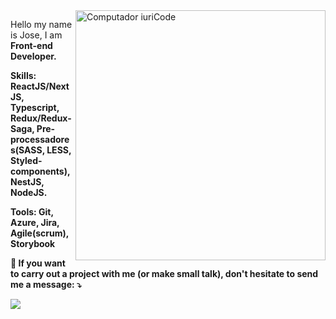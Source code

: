 <img src="https://raw.githubusercontent.com/MicaelliMedeiros/micaellimedeiros/master/image/computer-illustration.png" min-width="400px" max-width="400px" width="400px" align="right" alt="Computador iuriCode">

<p align="left"> 
  Hello my name is Jose, I am <strong>Front-end Developer.<br>
</p>

<p align="left">
   Skills: <strong>ReactJS/NextJS, Typescript, Redux/Redux-Saga, Pre-processadores(SASS, LESS, Styled-components), NestJS, NodeJS.</strong>
</p>

<p align="left">
  Tools: <strong>Git, Azure, Jira, Agile(scrum), Storybook</strong>
</p>

<p align="left">
  💌 If you want to carry out a project with me (or make small talk), don't hesitate to send me a message: ⤵️
</p>

<p align="left">
  
  <a href="https://www.linkedin.com/in/josemartinsmelo/" alt="Linkedin">
  <img src="https://img.shields.io/badge/-Linkedin-0e76a8?style=for-the-badge&logo=Linkedin&logoColor=white&link=https://www.linkedin.com/in/josemartinsmelo" /></a>
</p>  
